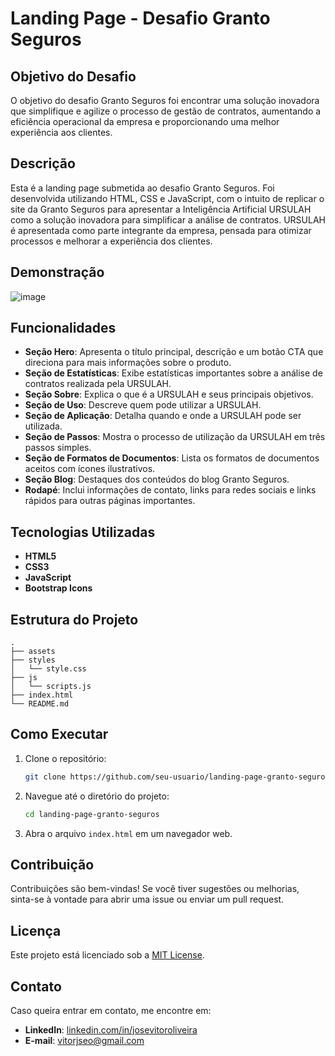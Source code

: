 # Landing Page - Desafio Granto Seguros


## Objetivo do Desafio
O objetivo do desafio Granto Seguros foi encontrar uma solução inovadora que simplifique e agilize o processo de gestão de contratos, aumentando a eficiência operacional da empresa e proporcionando uma melhor experiência aos clientes.

## Descrição

Esta é a landing page submetida ao desafio Granto Seguros. Foi desenvolvida utilizando HTML, CSS e JavaScript, com o intuito de replicar o site da Granto Seguros para apresentar a Inteligência Artificial URSULAH como a solução inovadora para simplificar a análise de contratos. URSULAH é apresentada como parte integrante da empresa, pensada para otimizar processos e melhorar a experiência dos clientes.

## Demonstração

![image](https://github.com/user-attachments/assets/a49245ea-0fd5-40a1-9703-f634ec9eed8f)


## Funcionalidades

- **Seção Hero**: Apresenta o título principal, descrição e um botão CTA que direciona para mais informações sobre o produto.
- **Seção de Estatísticas**: Exibe estatísticas importantes sobre a análise de contratos realizada pela URSULAH.
- **Seção Sobre**: Explica o que é a URSULAH e seus principais objetivos.
- **Seção de Uso**: Descreve quem pode utilizar a URSULAH.
- **Seção de Aplicação**: Detalha quando e onde a URSULAH pode ser utilizada.
- **Seção de Passos**: Mostra o processo de utilização da URSULAH em três passos simples.
- **Seção de Formatos de Documentos**: Lista os formatos de documentos aceitos com ícones ilustrativos.
- **Seção Blog**: Destaques dos conteúdos do blog Granto Seguros.
- **Rodapé**: Inclui informações de contato, links para redes sociais e links rápidos para outras páginas importantes.

## Tecnologias Utilizadas

- **HTML5**
- **CSS3**
- **JavaScript**
- **Bootstrap Icons**

## Estrutura do Projeto

```
.
├── assets
├── styles
│   └── style.css
├── js
│   └── scripts.js
├── index.html
└── README.md
```

## Como Executar

1. Clone o repositório:
   ```bash
   git clone https://github.com/seu-usuario/landing-page-granto-seguros.git
   ```
2. Navegue até o diretório do projeto:
   ```bash
   cd landing-page-granto-seguros
   ```
3. Abra o arquivo `index.html` em um navegador web.

## Contribuição

Contribuições são bem-vindas! Se você tiver sugestões ou melhorias, sinta-se à vontade para abrir uma issue ou enviar um pull request.

## Licença

Este projeto está licenciado sob a [MIT License](LICENSE).

## Contato

Caso queira entrar em contato, me encontre em:

- **LinkedIn**: [linkedin.com/in/josevitoroliveira](https://linkedin.com/in/josevitoroliveira)
- **E-mail**: [vitorjseo@gmail.com](mailto:vitorjseo@gmail.com)
